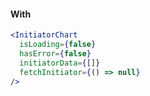 #### With

```jsx
<InitiatorChart
  isLoading={false}
  hasError={false}
  initiatorData={[]}
  fetchInitiator={() => null}
/>
```
